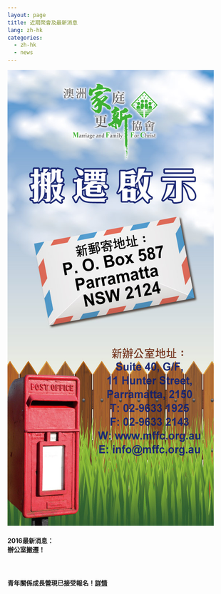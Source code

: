 ```yaml
---
layout: page
title: 近期聚會及最新消息
lang: zh-hk
categories:
  - zh-hk
  - news
---
```

<div class="black_frame">
	<img src="/images/we_have_moved.jpg" class="img-responsive"></img>
	<div class="caption">
	  <h4 class="text-center"><span style="font-weight: bold;">2016最新消息：<br>辦公室搬遷！</span></h4>
	</div>
</div>
<br>
<h4>青年關係成長營現已接受報名！<a href="/youth/youth">詳情</a></h4>
